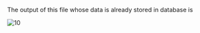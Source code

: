 The output of this file whose data is already stored in database is

![10](https://github.com/AbhishShar21ma/Data_retriving/assets/119476697/4ab062bf-f68a-45bb-9550-9b48afb8e18b)
